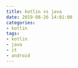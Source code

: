 ```yaml
---
title: kotlin vs java
date: 2019-08-26 14:01:00
categories:
- kotlin
tags:
- kotlin
- java
- it
- android
---
```

